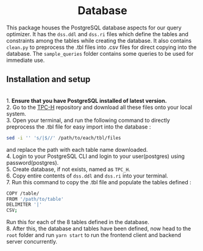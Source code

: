 <h1 align="center">Database</h1>

This package houses the PostgreSQL database aspects for our query optimizer. It has the `dss.ddl` and `dss.ri` files which define the tables and constraints among the tables while creating the database. It also contains `clean.py` to preprocess the .tbl files into .csv files for direct copying into the database. The `sample_queries` folder contains some queries to be used for immediate use.

## Installation and setup

<br/>1. **Ensure that you have PostgreSQL installed of latest version.**
<br/>2. Go to the [TPC-H](https://github.com/aleaugustoplus/tpch-data) repository and download all these files onto your local system.
<br/>3. Open your terminal, and run the following command to directly preprocess the .tbl file for easy import into the database :
```bash
sed -i '' 's/|$//' /path/to/each/tbl/files
```
and replace the path with each table name downloaded.
<br/> 4. Login to your PostgreSQL CLI and login to your user(postgres) using password(postgres).
<br/> 5. Create database, if not exists, named as `TPC_H`.
<br/> 6. Copy entire contents of `dss.ddl` and `dss.ri` into your terminal.
<br/> 7. Run this command to copy the .tbl file and populate the tables defined :
```bash
COPY /table/
FROM '/path/to/table'
DELIMITER '|' 
CSV;
```
Run this for each of the 8 tables defined in the database.
<br/> 8. After this, the database and tables have been defined, now head to the `root` folder and run `yarn start` to run the frontend client and backend server concurrently.
